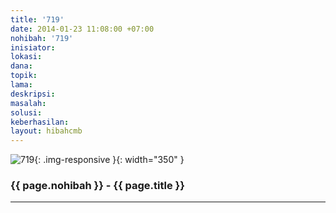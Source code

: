 ```yaml
---
title: '719'
date: 2014-01-23 11:08:00 +07:00
nohibah: '719'
inisiator: 
lokasi: 
dana: 
topik: 
lama: 
deskripsi: 
masalah: 
solusi: 
keberhasilan: 
layout: hibahcmb
---
```


![719](/static/img/hibahcmb/719.png){: .img-responsive }{: width="350" }

### {{ page.nohibah }} - {{ page.title }}

---
